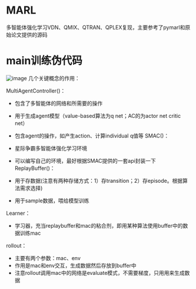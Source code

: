 # MARL
多智能体强化学习VDN、QMIX、QTRAN、QPLEX复现，主要参考了pymarl和原始论文提供的源码
# main训练伪代码
![image](https://user-images.githubusercontent.com/78296375/225800123-ee80dddd-c30f-4eb6-affc-9d0ef56bc31e.png)
几个关键概念的作用：

MultiAgentController()：
- 包含了多智能体的网络和所需要的操作
- 用于生成agent模型（value-based算法为q net；AC的为actor net critic net）
- 包含agent的操作，如产生action、计算individual q值等
SMAC()：

- 星际争霸多智能体强化学习环境
- 可以编写自己的环境，最好根据SMAC提供的一套api封装一下
ReplayBuffer()：

- 用于存数据(注意有两种存储方式：1）存transition；2）存episode。根据算法需求选择)
- 用于sample数据，喂给模型训练

Learner：
- 学习器，充当replaybuffer和mac的粘合剂，即用某种算法使用buffer中的数据训练mac

rollout：
- 主要有两个参数：mac、env
- 作用是mac和env交互，生成数据然后存放到buffer中
- 注意rollout调用mac中的网络是evaluate模式，不需要梯度，只用用来生成数据

